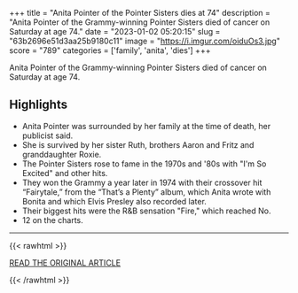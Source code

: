 +++
title = "Anita Pointer of the Pointer Sisters dies at 74"
description = "Anita Pointer of the Grammy-winning Pointer Sisters died of cancer on Saturday at age 74."
date = "2023-01-02 05:20:15"
slug = "63b2696e51d3aa25b9180c11"
image = "https://i.imgur.com/oiduOs3.jpg"
score = "789"
categories = ['family', 'anita', 'dies']
+++

Anita Pointer of the Grammy-winning Pointer Sisters died of cancer on Saturday at age 74.

## Highlights

- Anita Pointer was surrounded by her family at the time of death, her publicist said.
- She is survived by her sister Ruth, brothers Aaron and Fritz and granddaughter Roxie.
- The Pointer Sisters rose to fame in the 1970s and '80s with "I'm So Excited" and other hits.
- They won the Grammy a year later in 1974 with their crossover hit “Fairytale,” from the “That’s a Plenty” album, which Anita wrote with Bonita and which Elvis Presley also recorded later.
- Their biggest hits were the R&B sensation "Fire," which reached No.
- 12 on the charts.

---

{{< rawhtml >}}
  <p class="article-category">
    <a target="_blank" href="https://www.nbcnews.com/news/us-news/anita-pointer-pointer-sisters-dies-74-rcna63854">READ THE ORIGINAL ARTICLE</a>
  </p>
{{< /rawhtml >}}

